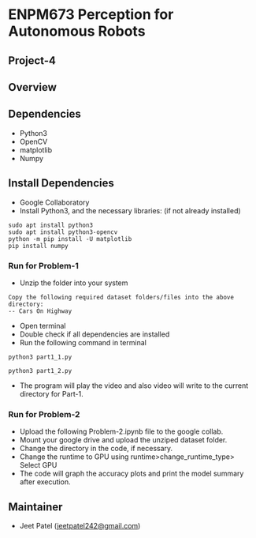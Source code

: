 # ENPM673 Perception for Autonomous Robots
## Project-4 

## Overview


## Dependencies
* Python3
* OpenCV
* matplotlib
* Numpy

## Install Dependencies
* Google Collaboratory
* Install Python3, and the necessary libraries: (if not already installed)
````
sudo apt install python3
sudo apt install python3-opencv
python -m pip install -U matplotlib
pip install numpy
````

### Run for Problem-1
* Unzip the folder into your system
````
Copy the following required dataset folders/files into the above directory:
-- Cars On Highway
````
* Open terminal 
* Double check if all dependencies are installed
* Run the following command in terminal 
````
python3 part1_1.py
````
````
python3 part1_2.py
````
* The program will play the video and also video will write to the current directory for Part-1.


### Run for Problem-2
* Upload the following Problem-2.ipynb file to the google collab.
* Mount your google drive and upload the unziped dataset folder.
* Change the directory in the code, if necessary.
* Change the runtime to GPU using runtime>change_runtime_type> Select GPU
* The code will graph the accuracy plots and print the model summary after execution.

## Maintainer
* Jeet Patel (jeetpatel242@gmail.com)